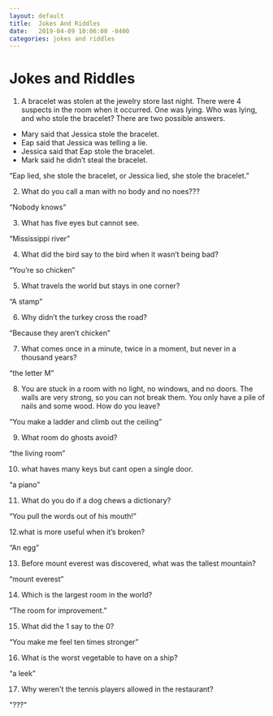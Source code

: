 ```yaml
---
layout: default
title:  Jokes And Riddles
date:   2019-04-09 10:06:00 -0400
categories: jokes and riddles
---
```

# Jokes and Riddles
1. A bracelet was stolen at the jewelry store last night. There were 4 suspects in the room when it occurred. One was lying. Who was lying, and who stole the bracelet? There are two possible answers.
* Mary said that Jessica stole the bracelet.
* Eap said that Jessica was telling a lie.
* Jessica said that Eap stole the bracelet.
* Mark said he didn’t steal the bracelet.

“Eap lied, she stole the bracelet, or Jessica lied, she stole the bracelet.”

2. What do you call a man with no body and no noes???

“Nobody knows”     

3. What has five eyes but cannot see.

“Mississippi river”

4. What did the bird say to the bird when it wasn’t being bad?

“You’re so chicken”

5. What travels the world but stays in one corner?

“A stamp”

6. Why didn’t the turkey cross the road?

“Because they aren’t chicken”       

7. What comes once in a minute, twice in a moment, but never in a thousand years?

“the letter M”

8. You are stuck in a room with no light, no windows, and no doors. The walls are very strong, so you can not break them. You only have a pile of nails and some wood. How do you leave?

“You make a ladder and climb out the ceiling”

9. What room do ghosts avoid? 

“the living room”

10. what haves many keys but cant open a single door. 

“a piano”

11. What do you do if a dog chews a dictionary?

“You pull the words out of his mouth!”

12.what is more useful when it’s broken? 

“An egg” 

13. Before mount everest was discovered, what was the tallest mountain?

“mount everest”

14. Which is the largest room in the world?

“The room for improvement.”

15. What did the 1 say to the 0?

“You make me feel ten times stronger”

16. What is the worst vegetable to have on a ship?

“a leek”

17. Why weren't the tennis players allowed in the restaurant?

"???"
